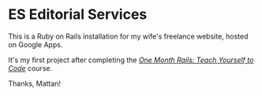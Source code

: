 # ES Editorial Services

This is a Ruby on Rails installation for my wife's freelance website, hosted on Google Apps.

It's my first project after completing the [*One Month Rails: Teach Yourself to Code*](http://onemonthrails.com) course. 

Thanks, Mattan!